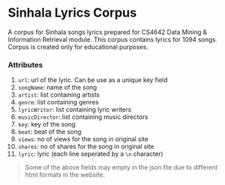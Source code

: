 # Sinhala Lyrics Corpus
A corpus for Sinhala songs lyrics prepared for CS4642 Data Mining & Information Retrieval module. This corpus contains lyrics for 1094 songs. Corpus is created only for educational purposes.

### Attributes
1. `url`: url of the lyric. Can be use as a unique key field
2. `songName`: name of the song
3. `artist`: list containing artists
4. `genre`: list containing genres
5. `lyricWriter`: list containing lyric writers
6. `musicDirector`: list containing music directors
7. `key`: key of the song
8. `beat`: beat of the song
9. `views`: no of views for the song in original site
10. `shares`: no of shares for the song in original site
11. `lyric`: lyric (each line seperated by a `\n` character)

> Some of the above fields may empty in the json file due to different html formats in the website.

